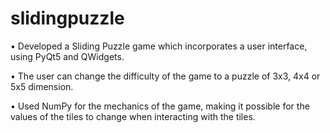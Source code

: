 # slidingpuzzle

• Developed a Sliding Puzzle game which incorporates a user interface, using PyQt5 and QWidgets.

• The user can change the difficulty of the game to a puzzle of 3x3, 4x4 or 5x5 dimension.

• Used NumPy for the mechanics of the game, making it possible for the values of the tiles to change when interacting with the tiles.
